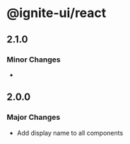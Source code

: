 # @ignite-ui/react

## 2.1.0

### Minor Changes

-

## 2.0.0

### Major Changes

- Add display name to all components
